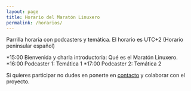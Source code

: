 ```yaml
---
layout: page
title: Horario del Maratón Linuxero
permalink: /horarios/
---
```


Parrilla horaria con podcasters y temática.
El horario es UTC+2 (Horario peninsular español)

*15:00 Bienvenida y charla introductoria: Qué es el Maratón Linuxero.
*16:00 Podcaster 1: Temática 1
*17:00 Podcaster 2: Temática 2

Si quieres participar no dudes en ponerte en [contacto](https://maratonlinuxero.github.io/about/) y colaborar con el proyecto.

